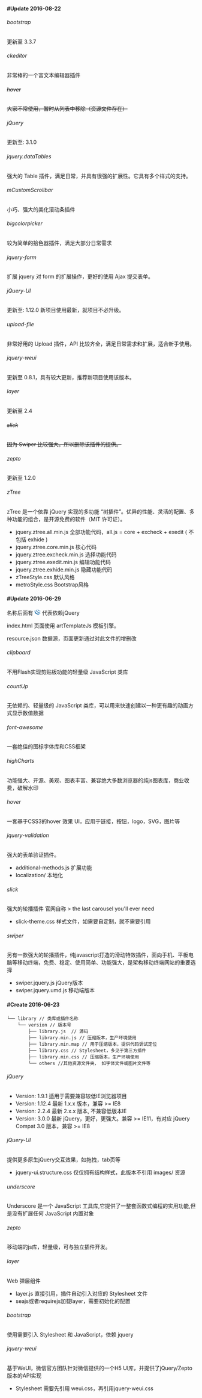 #### #Update 2016-08-22

###### bootstrap
更新至 3.3.7

###### ckeditor
非常棒的一个富文本编辑器插件

###### ~~hover~~
~~大家不常使用，暂时从列表中移除（资源文件存在）~~

###### jQuery
更新至: 3.1.0

###### jquery.dataTables
强大的 Table 插件，满足日常，并具有很强的扩展性。它具有多个样式的支持。

###### mCustomScrollbar
小巧、强大的美化滚动条插件

###### bigcolorpicker
较为简单的拾色器插件，满足大部分日常需求

###### jquery-form
扩展 jquery 对 form 的扩展操作，更好的使用 Ajax 提交表单。

###### jQuery-UI 
更新至: 1.12.0 新项目使用最新，就项目不必升级。

###### upload-file
非常好用的 Upload 插件，API 比较齐全，满足日常需求和扩展，适合新手使用。

###### jquery-weui
更新至 0.8.1，具有较大更新，推荐新项目使用该版本。

###### layer
更新至 2.4

###### ~~slick~~
~~因为 Swiper 比较强大。所以删除该插件的提供。~~

###### zepto
更新至 1.2.0

###### zTree
zTree 是一个依靠 jQuery 实现的多功能 “树插件”。优异的性能、灵活的配置、多种功能的组合，是开源免费的软件（MIT 许可证）。
- jquery.ztree.all.min.js 全部功能代码，all.js = core + excheck + exedit ( 不包括 exhide )
- jquery.ztree.core.min.js 核心代码
- jquery.ztree.excheck.min.js 选择功能代码
- jquery.ztree.exedit.min.js 编辑功能代码
- jquery.ztree.exhide.min.js 隐藏功能代码
- zTreeStyle.css 默认风格
- metroStyle.css Bootstrap风格

#### #Update 2016-06-29
名称后面有 ![jQuery logo](https://github.com/chang0022/hotCDN/blob/master/style/jquery.png) 代表依赖jQuery

index.html 页面使用 artTemplateJs 模板引擎。

resource.json 数据源，页面更新通过对此文件的增删改

###### clipboard
不用Flash实现剪贴板功能的轻量级 JavaScript 类库

###### countUp
无依赖的、轻量级的 JavaScript 类库，可以用来快速创建以一种更有趣的动画方式显示数值数据

###### font-awesome
一套绝佳的图标字体库和CSS框架

###### highCharts
功能强大、开源、美观、图表丰富、兼容绝大多数浏览器的纯js图表库，商业收费，破解水印

###### hover
一套基于CSS3的hover 效果 UI，应用于链接，按钮，logo，SVG，图片等

###### jquery-validation
强大的表单验证插件。
- additional-methods.js 扩展功能
- localization/ 本地化

###### slick
强大的轮播插件 官网自称 > the last carousel you'll ever need
- slick-theme.css 样式文件，如需要自定制，就不需要引用

###### swiper
另有一款强大的轮播插件，纯javascript打造的滑动特效插件，面向手机、平板电脑等移动终端，免费、稳定、使用简单、功能强大，是架构移动终端网站的重要选择
- swiper.jquery.js jQuery版本
- swiper.jquery.umd.js 移动端版本

#### #Create 2016-06-23
    └── library // 类库或插件名称
        └── version // 版本号
            ├── library.js  // 源码
            ├── library.min.js // 压缩版本，生产环境使用
	        ├── library.min.map // 用于压缩版本，提供代码调试定位
        	├── library.css // Stylesheet，多见于第三方插件
        	├── library.min.css // 压缩版本，生产环境使用
        	└── others //其他资源文件夹， 如字体文件或图片文件等

###### jQuery
- Version: 1.9.1 适用于需要兼容较低IE浏览器项目
- Version: 1.12.4 最新 1.x.x 版本，兼容 >= IE8
- Version: 2.2.4 最新 2.x.x 版本, 不兼容低版本IE
- Version: 3.0.0 最新 jQuery，更好，更强大。兼容 >= IE11，有对应 jQuery Compat 3.0 版本，兼容 >= IE8

###### jQuery-UI
提供更多原生jQuery交互效果，如拖拽，tab页等
- jquery-ui.structure.css 仅仅拥有结构样式，此版本不引用 images/ 资源

###### underscore
Underscore 是一个 JavaScript 工具库,它提供了一整套函数式编程的实用功能,但是没有扩展任何 JavaScript 内置对象

###### zepto
移动端的js库，轻量级，可与独立插件开发。

###### layer
Web 弹层组件
- layer.js 直接引用，插件自动引入对应的 Stylesheet 文件
- seajs或者requirejs加载layer，需要初始化的配置

###### bootstrap
使用需要引入 Stylesheet 和 JavaScript，依赖 jquery

###### jquery-weui
基于WeUI，微信官方团队针对微信提供的一个H5 UI库，并提供了jQuery/Zepto版本的API实现
- Stylesheet 需要先引用 weui.css，再引用jquery-weui.css
